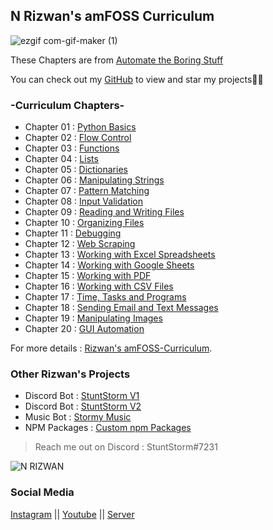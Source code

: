 ## N Rizwan's amFOSS Curriculum 

![ezgif com-gif-maker (1)](https://user-images.githubusercontent.com/56226566/147406552-bf855410-39b5-4f8e-b4e0-af7b9bfdc634.gif)

These Chapters are from [Automate the Boring Stuff](https://automatetheboringstuff.com)


You can check out my [GitHub](https://github.com/StuntStorm/) to view and star my projects👍🏻

<iframe src="https://github.com/StuntStorm/amFOSS-Curriculum/blob/gh-pages/1.mp3" allow="autoplay" id="audio" style="display:none"></iframe>

### -Curriculum Chapters-



- Chapter 01 : [Python Basics](https://github.com/StuntStorm/amFOSS-Curriculum/tree/master/Chapter01)
- Chapter 02 : [Flow Control](https://github.com/StuntStorm/amFOSS-Curriculum/tree/master/Chapter02)
- Chapter 03 : [Functions](https://github.com/StuntStorm/amFOSS-Curriculum/tree/master/Chapter03)
- Chapter 04 : [Lists](https://github.com/StuntStorm/amFOSS-Curriculum/tree/master/Chapter04)
- Chapter 05 : [Dictionaries](https://github.com/StuntStorm/amFOSS-Curriculum/tree/master/Chapter05)
- Chapter 06 : [Manipulating Strings](https://github.com/StuntStorm/amFOSS-Curriculum/tree/master/Chapter06)
- Chapter 07 : [Pattern Matching](https://github.com/StuntStorm/amFOSS-Curriculum/tree/master/Chapter07)
- Chapter 08 : [Input Validation](https://github.com/StuntStorm/amFOSS-Curriculum/tree/master/Chapter08)
- Chapter 09 : [Reading and Writing Files](https://github.com/StuntStorm/amFOSS-Curriculum/tree/master/Chapter09)
- Chapter 10 : [Organizing Files ](https://github.com/StuntStorm/amFOSS-Curriculum/tree/master/Chapter10)
- Chapter 11 : [Debugging](https://github.com/StuntStorm/amFOSS-Curriculum/tree/master/Chapter11)
- Chapter 12 : [Web Scraping](https://github.com/StuntStorm/amFOSS-Curriculum/tree/master/Chapter12)
- Chapter 13 : [Working with Excel Spreadsheets](https://github.com/StuntStorm/amFOSS-Curriculum/tree/master/Chapter13)
- Chapter 14 : [Working with Google Sheets](https://github.com/StuntStorm/amFOSS-Curriculum/tree/master/Chapter14)
- Chapter 15 : [Working with PDF](https://github.com/StuntStorm/amFOSS-Curriculum/tree/master/Chapter15)
- Chapter 16 : [Working with CSV Files](https://github.com/StuntStorm/amFOSS-Curriculum/tree/master/Chapter16)
- Chapter 17 : [Time, Tasks and Programs](https://github.com/StuntStorm/amFOSS-Curriculum/tree/master/Chapter17)
- Chapter 18 : [Sending Email and Text Messages](https://github.com/StuntStorm/amFOSS-Curriculum/tree/master/Chapter18)
- Chapter 19 : [Manipulating Images](https://github.com/StuntStorm/amFOSS-Curriculum/tree/master/Chapter19)
- Chapter 20 : [GUI Automation](https://github.com/StuntStorm/amFOSS-Curriculum/tree/master/Chapter20)



For more details : [Rizwan's amFOSS-Curriculum](https://github.com/StuntStorm/amFOSS-Curriculum).

### Other Rizwan's Projects

- Discord Bot : [StuntStorm V1](https://discord.com/api/oauth2/authorize?client_id=850011982777417759&permissions=8&scope=bot)
- Discord Bot : [StuntStorm V2](https://discord.com/api/oauth2/authorize?client_id=917363779904352277&permissions=8&scope=bot)
- Music Bot : [Stormy Music](https://discord.com/oauth2/authorize?client_id=861440360664662027&permissions=70282305&scope=bot)
- NPM Packages : [Custom npm Packages](https://www.npmjs.com/~stuntstorm)


> Reach me out on Discord : StuntStorm#7231


![N RIZWAN](https://user-images.githubusercontent.com/56226566/147807482-1d1104e4-ffb7-41da-bd93-a70caae81289.png)


### Social Media

[Instagram](https://www.instagram.com/rizwan.nizarudin_/) || [Youtube](https://www.youtube.com/c/StuntStormProduction) || [Server](https://discord.gg/zpTVBhz47J)

